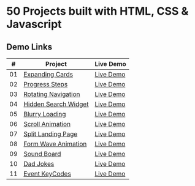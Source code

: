 # 50 Projects built with HTML, CSS & Javascript

## Demo Links

| #   | Project                                                                                                          | Live Demo                                                                                |
| --- | ---------------------------------------------------------------------------------------------------------------- | ---------------------------------------------------------------------------------------- |
| 01  | [Expanding Cards](https://github.com/aykutulis/50-projects-html-css-js/tree/master/01-expanding-cards)           | [Live Demo](https://aykutulis.github.io/50-projects-html-css-js/01-expanding-cards)      |
| 02  | [Progress Steps](https://github.com/aykutulis/50-projects-html-css-js/tree/master/02-progress-steps)             | [Live Demo](https://aykutulis.github.io/50-projects-html-css-js/02-progress-steps)       |
| 03  | [Rotating Navigation](https://github.com/aykutulis/50-projects-html-css-js/tree/master/03-rotating-navigation)   | [Live Demo](https://aykutulis.github.io/50-projects-html-css-js/03-rotating-navigation)  |
| 04  | [Hidden Search Widget](https://github.com/aykutulis/50-projects-html-css-js/tree/master/04-hidden-search-widget) | [Live Demo](https://aykutulis.github.io/50-projects-html-css-js/04-hidden-search-widget) |
| 05  | [Blurry Loading](https://github.com/aykutulis/50-projects-html-css-js/tree/master/05-blurry-loading)             | [Live Demo](https://aykutulis.github.io/50-projects-html-css-js/05-blurry-loading)       |
| 06  | [Scroll Animation](https://github.com/aykutulis/50-projects-html-css-js/tree/master/06-scroll-animation)         | [Live Demo](https://aykutulis.github.io/50-projects-html-css-js/06-scroll-animation)     |
| 07  | [Split Landing Page](https://github.com/aykutulis/50-projects-html-css-js/tree/master/07-split-landing-page)     | [Live Demo](https://aykutulis.github.io/50-projects-html-css-js/07-split-landing-page)   |
| 08  | [Form Wave Animation](https://github.com/aykutulis/50-projects-html-css-js/tree/master/08-form-wave-animation)   | [Live Demo](https://aykutulis.github.io/50-projects-html-css-js/08-form-wave-animation)  |
| 09  | [Sound Board](https://github.com/aykutulis/50-projects-html-css-js/tree/master/09-sound-board)                   | [Live Demo](https://aykutulis.github.io/50-projects-html-css-js/09-sound-board)          |
| 10  | [Dad Jokes](https://github.com/aykutulis/50-projects-html-css-js/tree/master/10-dad-jokes)                       | [Live Demo](https://aykutulis.github.io/50-projects-html-css-js/10-dad-jokes)            |
| 11  | [Event KeyCodes](https://github.com/aykutulis/50-projects-html-css-js/tree/master/11-event-key-codes)            | [Live Demo](https://aykutulis.github.io/50-projects-html-css-js/11-event-key-codes)      |
